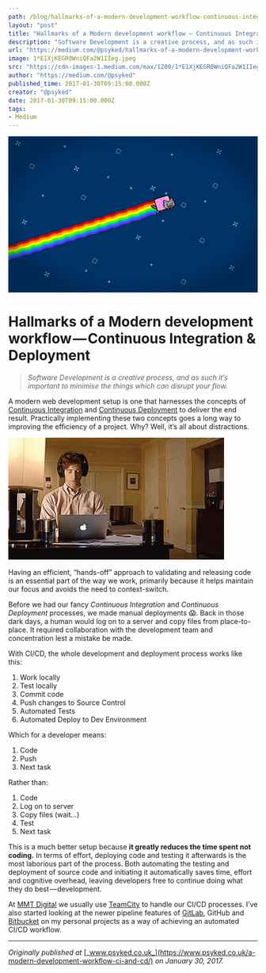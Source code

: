 ```yaml
---
path: /blog/hallmarks-of-a-modern-development-workflow-continuous-integration-deployment-811b2545be39/
layout: "post"
title: "Hallmarks of a Modern development workflow — Continuous Integration & Deployment"
description: "Software Development is a creative process, and as such it’s important to minimise the things which can disrupt your flow."
url: "https://medium.com/@psyked/hallmarks-of-a-modern-development-workflow-continuous-integration-deployment-811b2545be39"
image: 1*E1XjKEGR0WniQFa2W1IIeg.jpeg
src: "https://cdn-images-1.medium.com/max/1200/1*E1XjKEGR0WniQFa2W1IIeg.jpeg"
author: "https://medium.com/@psyked"
published_time: 2017-01-30T09:15:00.000Z
creator: "@psyked"
date: 2017-01-30T09:15:00.000Z
tags:
- Medium
---
```


![](1*E1XjKEGR0WniQFa2W1IIeg.jpeg)

# Hallmarks of a Modern development workflow — Continuous Integration & Deployment

> _Software Development is a creative process, and as such it’s important to minimise the things which can disrupt your flow._

A modern web development setup is one that harnesses the concepts of [Continuous Integration](https://www.thoughtworks.com/continuous-integration) and [Continuous Deployment](https://www.agilealliance.org/glossary/continuous-deployment/) to deliver the end result. Practically implementing these two concepts goes a long way to improving the efficiency of a project. Why? Well, it’s all about distractions.

![](0*l3g-jcefVme6mQjx.gif)

Having an efficient, “hands-off” approach to validating and releasing code is an essential part of the way we work, primarily because it helps maintain our focus and avoids the need to context-switch.

Before we had our fancy _Continuous Integration_ and _Continuous Deployment_ processes, we made manual deployments 😱. Back in those dark days, a human would log on to a server and copy files from place-to-place. It required collaboration with the development team and concentration lest a mistake be made.

With CI/CD, the whole development and deployment process works like this:

1.  Work locally
2.  Test locally
3.  Commit code
4.  Push changes to Source Control
5.  Automated Tests
6.  Automated Deploy to Dev Environment

Which for a developer means:

1.  Code
2.  Push
3.  Next task

Rather than:

1.  Code
2.  Log on to server
3.  Copy files (wait…)
4.  Test
5.  Next task

This is a much better setup because **it greatly reduces the time spent not coding.** In terms of effort, deploying code and testing it afterwards is the most laborious part of the process. Both automating the testing and deployment of source code and initiating it automatically saves time, effort and cognitive overhead, leaving developers free to continue doing what they do best — development.

At [MMT Digital](https://www.mmtdigital.co.uk/) we usually use [TeamCity](https://www.jetbrains.com/teamcity/) to handle our CI/CD processes. I’ve also started looking at the newer pipeline features of [GitLab](https://docs.gitlab.com/ee/ci/pipelines.html), GitHub and [Bitbucket](https://bitbucket.org/product/features/pipelines) on my personal projects as a way of achieving an automated CI/CD workflow.

---

_Originally published at_ [_www.psyked.co.uk_](https://www.psyked.co.uk/a-modern-development-workflow-ci-and-cd/) _on January 30, 2017._